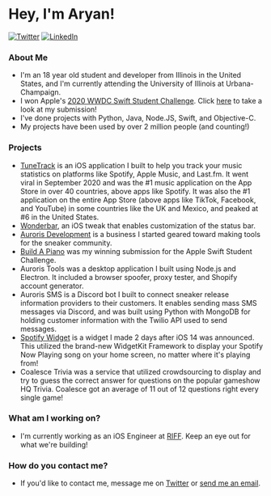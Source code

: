 # Hey, I'm Aryan!

<p>
	<a href="https://twitter.com/ifisq"><img src="https://img.shields.io/twitter/follow/ifisq?label=@ifisq&style=social" alt="Twitter"></a>
	<a href="https://www.linkedin.com/in/aryan-nambiar-5a76a619b/"><img src="https://img.shields.io/badge/LinkedIn--_.svg?style=social&logo=linkedin&label=Connect" alt="LinkedIn"></a>
</p>

### About Me
- I'm an 18 year old student and developer from Illinois in the United States, and I'm currently attending the University of Illinois at Urbana-Champaign.
- I won Apple's [2020 WWDC Swift Student Challenge](https://developer.apple.com/wwdc20/swift-student-challenge/). Click [here](https://github.com/ifisq/Build-A-Piano) to take a look at my submission!
- I've done projects with Python, Java, Node.JS, Swift, and Objective-C.
- My projects have been used by over 2 million people (and counting!)

### Projects
- [TuneTrack](https://tunetrack.app) is an iOS application I built to help you track your music statistics on platforms like Spotify, Apple Music, and Last.fm. It went viral in September 2020 and was the #1 music application on the App Store in over 40 countries, above apps like Spotify. It was also the #1 application on the entire App Store (above apps like TikTok, Facebook, and YouTube) in some countries like the UK and Mexico, and peaked at #6 in the United States.
- [Wonderbar](https://github.com/ifisq/Wonderbar), an iOS tweak that enables customization of the status bar.
- [Auroris Development](https://auroris.dev) is a business I started geared toward making tools for the sneaker community. 
- [Build A Piano](https://github.com/ifisq/Build-A-Piano) was my winning submission for the Apple Swift Student Challenge.
- Auroris Tools was a desktop application I built using Node.js and Electron. It included a browser spoofer, proxy tester, and Shopify account generator.
- Auroris SMS is a Discord bot I built to connect sneaker release information providers to their customers. It enables sending mass SMS messages via Discord, and was built using Python with MongoDB for holding customer information with the Twilio API used to send messages.
- [Spotify Widget](https://github.com/ifisq/spotify-widget) is a widget I made 2 days after iOS 14 was announced. This utilized the brand-new WidgetKit Framework to display your Spotify Now Playing song on your home screen, no matter where it's playing from!
- Coalesce Trivia was a service that utilized crowdsourcing to display and try to guess the correct answer for questions on the popular gameshow HQ Trivia. Coalesce got an average of 11 out of 12 questions right every single game!

### What am I working on?

- I'm currently working as an iOS Engineer at [RIFF](https://twitter.com/justRIFF). Keep an eye out for what we're building!

### How do you contact me?

- If you'd like to contact me, message me on [Twitter](https://twitter.com/ifisq) or [send me an email](mailto:aryan@nambiar.dev).
